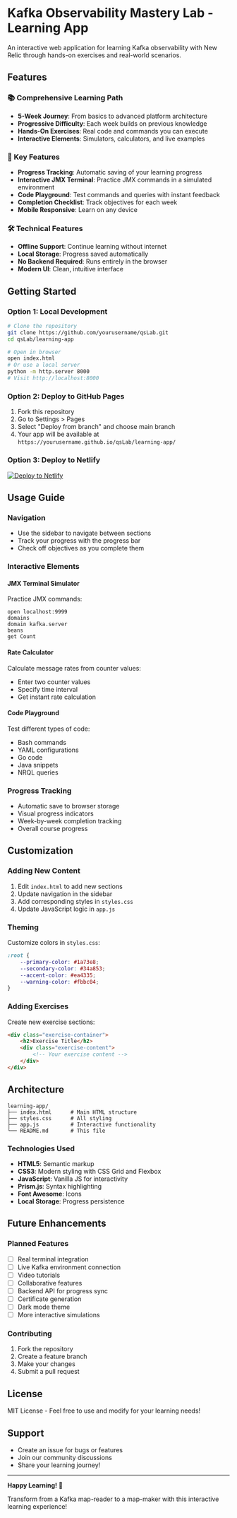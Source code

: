 # Kafka Observability Mastery Lab - Learning App

An interactive web application for learning Kafka observability with New Relic through hands-on exercises and real-world scenarios.

## Features

### 📚 Comprehensive Learning Path
- **5-Week Journey**: From basics to advanced platform architecture
- **Progressive Difficulty**: Each week builds on previous knowledge
- **Hands-On Exercises**: Real code and commands you can execute
- **Interactive Elements**: Simulators, calculators, and live examples

### 🎯 Key Features
- **Progress Tracking**: Automatic saving of your learning progress
- **Interactive JMX Terminal**: Practice JMX commands in a simulated environment
- **Code Playground**: Test commands and queries with instant feedback
- **Completion Checklist**: Track objectives for each week
- **Mobile Responsive**: Learn on any device

### 🛠️ Technical Features
- **Offline Support**: Continue learning without internet
- **Local Storage**: Progress saved automatically
- **No Backend Required**: Runs entirely in the browser
- **Modern UI**: Clean, intuitive interface

## Getting Started

### Option 1: Local Development
```bash
# Clone the repository
git clone https://github.com/yourusername/qsLab.git
cd qsLab/learning-app

# Open in browser
open index.html
# Or use a local server
python -m http.server 8000
# Visit http://localhost:8000
```

### Option 2: Deploy to GitHub Pages
1. Fork this repository
2. Go to Settings > Pages
3. Select "Deploy from branch" and choose main branch
4. Your app will be available at `https://yourusername.github.io/qsLab/learning-app/`

### Option 3: Deploy to Netlify
[![Deploy to Netlify](https://www.netlify.com/img/deploy/button.svg)](https://app.netlify.com/start/deploy?repository=https://github.com/yourusername/qsLab)

## Usage Guide

### Navigation
- Use the sidebar to navigate between sections
- Track your progress with the progress bar
- Check off objectives as you complete them

### Interactive Elements

#### JMX Terminal Simulator
Practice JMX commands:
```
open localhost:9999
domains
domain kafka.server
beans
get Count
```

#### Rate Calculator
Calculate message rates from counter values:
- Enter two counter values
- Specify time interval
- Get instant rate calculation

#### Code Playground
Test different types of code:
- Bash commands
- YAML configurations
- Go code
- Java snippets
- NRQL queries

### Progress Tracking
- Automatic save to browser storage
- Visual progress indicators
- Week-by-week completion tracking
- Overall course progress

## Customization

### Adding New Content
1. Edit `index.html` to add new sections
2. Update navigation in the sidebar
3. Add corresponding styles in `styles.css`
4. Update JavaScript logic in `app.js`

### Theming
Customize colors in `styles.css`:
```css
:root {
    --primary-color: #1a73e8;
    --secondary-color: #34a853;
    --accent-color: #ea4335;
    --warning-color: #fbbc04;
}
```

### Adding Exercises
Create new exercise sections:
```html
<div class="exercise-container">
    <h2>Exercise Title</h2>
    <div class="exercise-content">
        <!-- Your exercise content -->
    </div>
</div>
```

## Architecture

```
learning-app/
├── index.html      # Main HTML structure
├── styles.css      # All styling
├── app.js          # Interactive functionality
└── README.md       # This file
```

### Technologies Used
- **HTML5**: Semantic markup
- **CSS3**: Modern styling with CSS Grid and Flexbox
- **JavaScript**: Vanilla JS for interactivity
- **Prism.js**: Syntax highlighting
- **Font Awesome**: Icons
- **Local Storage**: Progress persistence

## Future Enhancements

### Planned Features
- [ ] Real terminal integration
- [ ] Live Kafka environment connection
- [ ] Video tutorials
- [ ] Collaborative features
- [ ] Backend API for progress sync
- [ ] Certificate generation
- [ ] Dark mode theme
- [ ] More interactive simulations

### Contributing
1. Fork the repository
2. Create a feature branch
3. Make your changes
4. Submit a pull request

## License
MIT License - Feel free to use and modify for your learning needs!

## Support
- Create an issue for bugs or features
- Join our community discussions
- Share your learning journey!

---

**Happy Learning! 🚀**

Transform from a Kafka map-reader to a map-maker with this interactive learning experience!